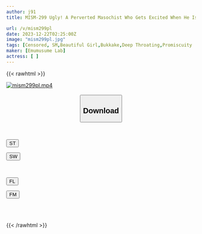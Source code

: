 ```yaml
---
author: j91
title: MISM-299 Ugly! A Perverted Masochist Who Gets Excited When He Is Insulted. I Gulp Down My Father's Rich Semen Many Times. Since She Begged With Good Eyes, I Made Her A Deep Throat Meat Urinal Until She Became A Female. Moa Is A 20-year-old Former Country Girl Who Works In A Factory.

url: /v/mism299pl
date: 2023-12-22T02:25:00Z
image: "mism299pl.jpg"
tags: [Censored, SM,Beautiful Girl,Bukkake,Deep Throating,Promiscuity	]
maker: [Emumusume Lab]
actress: [ ]
---
```



{{< rawhtml >}}

<div class="video" data-videoid="PwjJkjzeDZH0mwX">
    <a href="javascript:;">
        <img src="/v/mism299pl/mism299pl.jpg" width="WIDTH" height="HEIGHT" alt="mism299pl.mp4" loading="lazy">
    </a>
</div>

<script type="text/javascript" src="https://j91.asia/asset/on-demand-st.js"></script>

<br>
  <link rel="stylesheet" href="https://j91.asia/asset/bs5.css">
  
  <center>
  <button class="btn btn-primary" type="button" data-bs-toggle="collapse" data-bs-target=".multi-collapse" aria-expanded="false" aria-controls="multiCollapseExample1 multiCollapseExample2"><h2>Download</h2></button></center>
</p>
<div class="row">
  <div class="col">
    <div class="collapse multi-collapse" id="multiCollapseExample1">
      <div class="card card-body">
	      	      <br>
<div class="buttons">  
<p><a href="https://streamtape.to/v/PwjJkjzeDZH0mwX" target="_blank"><button class="btn-hover color-3"><i class="fa fa-download"></i> ST</button></a></p>
<p><a href="https://flaswish.com/3anmvwjjltcp" target="_blank"><button class="btn-hover color-2"><i class="fa fa-download"></i> SW</button></a></p></div>
    </div>
  </div>
</div>
  <div class="col">
    <div class="collapse multi-collapse" id="multiCollapseExample2">
      <div class="card card-body">
	      <br>
<div class="buttons">
<p><a href="javascript:;" target="_blank"><button class="btn-hover color-9"><i class="fa fa-download"></i> FL</button></a></p>
<p><a href="javascript:;" target="_blank"><button class="btn-hover color-8"><i class="fa fa-download"></i> FM</button></a></p></div>
<br><br>
      </div>
    </div>
  </div>
</div>

{{< /rawhtml >}}